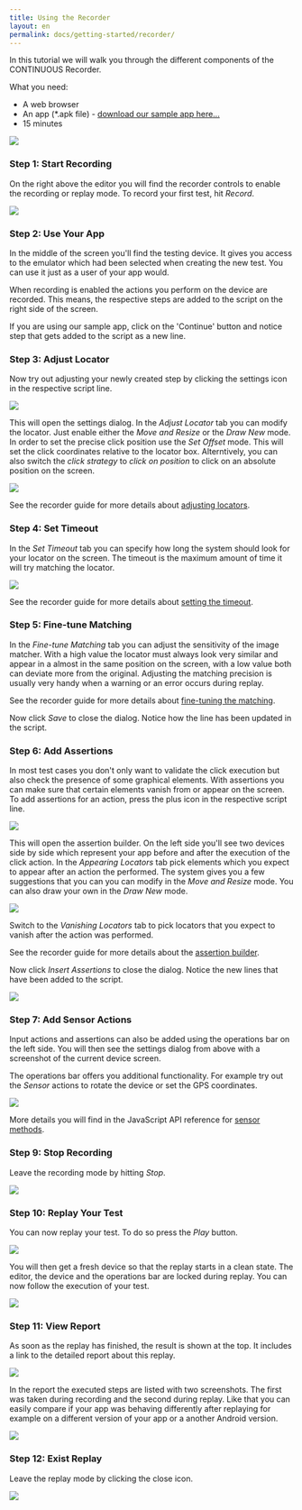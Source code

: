 ```yaml
---
title: Using the Recorder
layout: en
permalink: docs/getting-started/recorder/
---
```


In this tutorial we will walk you through the different components of the CONTINUOUS Recorder.


What you need:

+ A web browser
+ An app (*.apk file) - <a href="https://docs.google.com/file/d/0ByR0JcAYUAoWdS1faUNJdGxONzg/edit?usp=sharing" target="_blank" rel="nofollow">download our sample app here...</a>
+ 15 minutes


<img src="/img/guides/recorder/recorder-01.png" class="center">


<h3>Step 1: Start Recording</h3>

On the right above the editor you will find the recorder controls to enable the recording or replay mode. To record your first test, hit <em>Record</em>.

<img src="/img/guides/recorder/recorder-02.png">


<h3>Step 2: Use Your App</h3>

In the middle of the screen you'll find the testing device. It gives you access to the emulator which had been selected when creating the new test. You can use it just as a user of your app would.

When recording is enabled the actions you perform on the device are recorded. This means, the respective steps are added to the script on the right side of the screen.

If you are using our sample app, click on the 'Continue' button and notice step that gets added to the script as a new line.


<h3>Step 3: Adjust Locator</h3>

Now try out adjusting your newly created step by clicking the settings icon in the respective script line.

<img src="/img/guides/recorder/recorder-03.png">

This will open the settings dialog. In the <em>Adjust Locator</em> tab you can modify the locator. Just enable either the <em>Move and Resize</em> or the <em>Draw New</em> mode. In order to set the precise click position use the <em>Set Offset</em> mode. This will set the click coordinates relative to the locator box. Alterntively, you can also switch the <em>click strategy</em> to <em>click on position</em> to click on an absolute position on the screen.

<img src="/img/guides/recorder/recorder-04.png" class="center shadow">

See the recorder guide for more details about <a href="/docs/guides/recorder/action-settings#locator">adjusting locators</a>.


<h3>Step 4: Set Timeout</h3>

In the <em>Set Timeout</em> tab you can specify how long the system should look for your locator on the screen. The timeout is the maximum amount of time it will try matching the locator.

<img src="/img/guides/recorder/recorder-05.png">

See the recorder guide for more details about <a href="/docs/guides/recorder/action-settings#timeout">setting the timeout</a>.


<h3>Step 5: Fine-tune Matching</h3>

In the <em>Fine-tune Matching</em> tab you can adjust the sensitivity of the image matcher. With a high value the locator must always look very similar and appear in a almost in the same position on the screen, with a low value both can deviate more from the original. Adjusting the matching precision is usually very handy when a warning or an error occurs during replay.

See the recorder guide for more details about <a href="/docs/guides/recorder/action-settings#matching">fine-tuning the matching</a>.

Now click <em>Save</em> to close the dialog. Notice how the line has been updated in the script.


<h3>Step 6: Add Assertions</h3>

In most test cases you don't only want to validate the click execution but also check the presence of some graphical elements. With assertions you can make sure that certain elements vanish from or appear on the screen. To add assertions for an action, press the plus icon in the respective script line.

<img src="/img/guides/recorder/recorder-06.png">

This will open the assertion builder. On the left side you'll see two devices side by side which represent your app before and after the execution of the click action. In the <em>Appearing Locators</em> tab pick elements which you expect to appear after an action the performed. The system gives you a few suggestions that you can you can modify in the <em>Move and Resize</em> mode. You can also draw your own in the <em>Draw New</em> mode.

<img src="/img/guides/recorder/recorder-07.png" class="center shadow">

Switch to the <em>Vanishing Locators</em> tab to pick locators that you expect to vanish after the action was performed.

See the recorder guide for more details about the <a href="/docs/guides/recorder/assertion-builder">assertion builder</a>.

Now click <em>Insert Assertions</em> to close the dialog. Notice the new lines that have been added to the script.

<img src="/img/guides/recorder/recorder-08.png">


<h3>Step 7: Add Sensor Actions</h3>

Input actions and assertions can also be added using the operations bar on the left side. You will then see the settings dialog from above with a screenshot of the current device screen.

The operations bar offers you additional functionality. For example try out the <em>Sensor</em> actions to rotate the device or set the GPS coordinates.

<img src="/img/guides/recorder/recorder-09.png">

More details you will find in the JavaScript API reference for <a href="/docs/api/sensor">sensor methods</a>.


<h3>Step 9: Stop Recording</h3>

Leave the recording mode by hitting <em>Stop</em>.

<img src="/img/guides/recorder/recorder-10.png">


<h3>Step 10: Replay Your Test</h3>

You can now replay your test. To do so press the <em>Play</em> button.

<img src="/img/guides/recorder/recorder-11.png">

You will then get a fresh device so that the replay starts in a clean state. The editor, the device and the operations bar are locked during replay. You can now follow the execution of your test.

<img src="/img/guides/recorder/recorder-12.png">


<h3>Step 11: View Report</h3>

As soon as the replay has finished, the result is shown at the top. It includes a link to the detailed report about this replay.

<img src="/img/guides/recorder/recorder-13.png">

In the report the executed steps are listed with two screenshots. The first was taken during recording and the second during replay. Like that you can easily compare if your app was behaving differently after replaying for example on a different version of your app or a another Android version.

<img src="/img/guides/recorder/recorder-14.png" class="center shadow">


<h3>Step 12: Exist Replay</h3>

Leave the replay mode by clicking the close icon. 

<img src="/img/guides/recorder/recorder-15.png">
